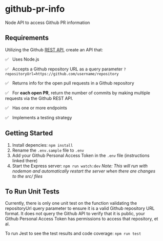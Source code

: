 # github-pr-info
Node API to access Github PR information
## Requirements
Utilizing the Github [REST API](https://docs.github.com/en/rest), create an API that:

✅ &nbsp; Uses Node.js

✅ &nbsp; Accepts a Github repository URL as a query parameter
   ```?repositoryUrl=https://github.com/username/repository```

✅ &nbsp; Returns info for the open pull requests in a Github repository

✅ &nbsp; For **each open PR**, return the number of commits by making multiple requests via the Github REST API.

✅ &nbsp; Has one or more endpoints

✅ &nbsp; Implements a testing strategy

## Getting Started
1) Install depencies: `npm install`
2) Rename the `.env.sample` file to `.env`
3) Add your Github Personal Access Token in the `.env` file (instructions linked there)
4) Start the Express server: `npm run watch:dev`
    *Note: This will run with nodemon and automatically restart the server when there are changes to the src/ files*

## To Run Unit Tests
Currently, there is only one unit test on the function validating the repositoryUrl query parameter to ensure it is a valid Github repository URL format. It does not query the Github API to verify that it is public, your Github Personal Access Token has permissions to access that repository, et al.

To run Jest to see the test results and code coverage:
```npm run test```
